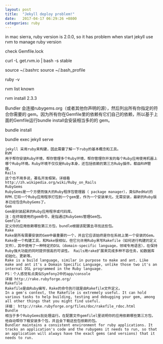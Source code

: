```yaml
---
layout: post
title:  "Jekyll deploy problem!"
date:   2017-04-17 06:29:26 +0800
categories: ruby
---
```


in mac sierra, ruby version is 2.0.0, so it has problem when start jekyll
use rvm to manage ruby version

check Gemfile.lock

curl -L get.rvm.io | bash -s stable

source ~/.bashrc
source ~/.bash_profile

ruby -v

rvm list known

rvm install 2.3.3

Bundler 会连接rubygems.org（或者其他你声明的源），然后列出所有你指定的符合你需要的 gem。因为所有你在Gemfile里的依赖有它们自己的依赖，所以基于上面的Gemfile运行bundle install会安装相当多的的 gem。

bundle install

bundle exec jekyll serve
```
jekyll 采用ruby来构建，因此需要了解一下ruby的基本概念和工具。
RVM
用于帮你安装Ruby环境，帮你管理多个Ruby环境，帮你管理你开发的每个Ruby应用使用机器上哪个Ruby环境。Ruby环境不仅仅是Ruby本身，还包括依赖的第三方Ruby插件。都由RVM管理。
Rails
这个也不用多说，著名开发框架。详细看 http://zh.wikipedia.org/wiki/Ruby_on_Rails
RubyGems
RubyGems是一个方便而强大的Ruby程序包管理器（ package manager），类似RedHat的RPM.它将一个Ruby应用程序打包到一个gem里，作为一个安装单元。无需安装，最新的Ruby版本已经包含RubyGems了。
Gem
Gem是封装起来的Ruby应用程序或代码库。
注：在终端使用的gem命令，是指通过RubyGems管理Gem包。
Gemfile
定义你的应用依赖哪些第三方包，bundle根据该配置去寻找这些包。
Rake
Rake是所有需要安装的Gem中最重要的一个，并且它应该始终是你在系统上第一个安装的Gem。Rake是一个构建工具，和Make很相似，但它允许用Ruby来写Rakefile（如何进行构建的定义文件），其中使用了一种特定的DSL（domain-specific language，领域专用语言），在保持Ruby强大功能的同时提供很高的可读性。 Rails用rake扩展来完成多种不容任务，如数据库初始化、更新等。
Rake is a build language, similar in purpose to make and ant. Like make and ant it's a Domain Specific Language, unlike those two it's an internal DSL programmed in the Ruby language.
PS：个人感觉有点类似Symfony2中的app/console
详细 http://rake.rubyforge.org/
Rakefile
Rakefile是由Ruby编写，Rake的命令执行就是由Rakefile文件定义。
In a gem's context, the Rakefile is extremely useful. It can hold various tasks to help building, testing and debugging your gem, among all other things that you might find useful.
详细： http://rake.rubyforge.org/files/doc/rakefile_rdoc.html
Bundle
相当于多个RubyGems批处理运行。在配置文件gemfilel里说明你的应用依赖哪些第三方包，他自动帮你下载安装多个包，并且会下载这些包依赖的包。
Bundler maintains a consistent environment for ruby applications. It tracks an application's code and the rubygems it needs to run, so that an application will always have the exact gems (and versions) that it needs to run.
```

